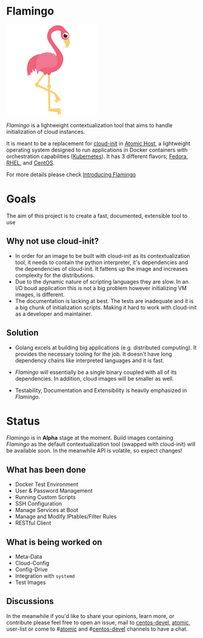 # Flamingo

![Flamingo Logo](/logo.png)

*Flamingo* is a lightweight contextualization tool that aims to handle
initialization of cloud instances.

It is meant to be a replacement for [cloud-init] in [Atomic Host], a lightweight 
operating system designed to run applications in Docker containers with 
orchestration capabilities ([Kubernetes]). It has 3 different 
flavors; [Fedora], [RHEL], and [CentOS].

For more details please check [Introducing Flamingo]

# Goals
The aim of this project is to create a fast, documented, extensible
tool to use

## Why not use cloud-init?

- In order for an image to be built with cloud-init as its contextualization tool,
 it needs to contain the python interpreter, it's dependencies and the dependencies of
 cloud-init. It fattens up the image and increases complexity for the distributions.
- Due to the dynamic nature of scripting languages they are slow. In an I/O boud 
application this is not a big problem however initializing VM images, is different.
- The documentation is lacking at best. The tests are inadequate and it is a big chunk
of initialization scripts. Making it hard to work with cloud-init as a developer and
maintainer.

## Solution

- Golang excels at building big applications (e.g. distributed computing). 
  It provides the necessary tooling for the job. It doesn't have long 
  dependency chains like interpreted languages and it is fast.

- *Flamingo* will essentially be a single binary coupled with all of its
  dependencies. In addition, cloud images will be smaller as well.

- Testability, Documentation and Extensibility is heavily emphasized in *Flamingo*.

# Status
*Flamingo* is in **Alpha** stage at the moment. Build images containing
*Flamingo* as the default contextualization tool (swapped with cloud-init)
will be available soon. In the meanwhile API is volatile, so expect changes!

## What has been done

- Docker Test Environment
- User & Password Management
- Running Custom Scripts
- SSH Configuration
- Manage Services at Boot
- Manage and Modify IPtables/Filter Rules
- RESTful Client

## What is being worked on

- Meta-Data
- Cloud-Config
- Config-Drive
- Integration with `systemd`
- Test Images

## Discussions
In the meanwhile if you'd like to share your opinions, learn more,
or contribute please feel free to open an issue, mail to [centos-devel], [atomic],
user-list or come to \#[atomic](irc://irc.freenode.net/#atomic-devel) and \#[centos-devel](irc://irc.freenode.net/#centos-devel) channels to have a chat.

[Introducing Flamingo]: http://tmrts.com/post/flamingo/
[cloud-init]: http://cloudinit.readthedocs.org/en/latest/
[Kubernetes]: http://kubernetes.io
[Atomic Host]: http://projectatomic.io
[Fedora]: http://www.projectatomic.io/download/
[CentOS]: http://www.projectatomic.io/download/
[RHEL]: http://www.projectatomic.io/download/
[centos-devel]: https://lists.centos.org/mailman/listinfo/centos-devel
[atomic]: https://lists.projectatomic.io/mailman/listinfo/atomic
